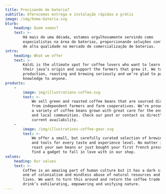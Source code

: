 ```yaml
---
title: Precisando de bateria?
subtitle: Oferecemos entrega e instalação rápidas e grátis
image: /img/home-bateria.svg
blurb:
    heading: Quem somos?
    text: >-
        Há mais de uma década, estamos orgulhosamente servindo como
        especialistas na área de baterias, proporcionando soluções confiáveis e
        de alta qualidade no mercado de comercialização de baterias.
intro:
    heading: What we offer
    text: >-
        Kaldi is the ultimate spot for coffee lovers who want to learn about
        their java’s origin and support the farmers that grew it. We take coffee
        production, roasting and brewing seriously and we’re glad to pass that
        knowledge to anyone.
products:
    -
        image: img/illustrations-coffee.svg
        text: >-
            We sell green and roasted coffee beans that are sourced directly
            from independent farmers and farm cooperatives. We’re proud to offer
            a variety of coffee beans grown with great care for the environment
            and local communities. Check our post or contact us directly for
            current availability.
    -
        image: /img/illustrations-coffee-gear.svg
        text: >-
            We offer a small, but carefully curated selection of brewing gear
            and tools for every taste and experience level. No matter if you
            roast your own beans or just bought your first french press, you’ll
            find a gadget to fall in love with in our shop.
values:
    heading: Our values
    text: >-
        Coffee is an amazing part of human culture but it has a dark side too –
        one of colonialism and mindless abuse of natural resources and human
        lives. We want to turn this around and return the coffee trade to the
        drink’s exhilarating, empowering and unifying nature.
---
```

